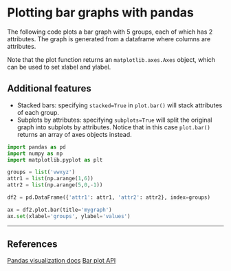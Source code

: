 # Plotting bar graphs with pandas

The following code plots a bar graph with 5 groups, each of which has 2 attributes. The graph is generated from a dataframe where columns are attributes.

Note that the plot function returns an `matplotlib.axes.Axes` object, which can be used to set xlabel and ylabel.

## Additional features

- Stacked bars: specifying `stacked=True` in `plot.bar()` will stack attributes of each group.
- Subplots by attributes: specifying `subplots=True` will split the original graph into subplots by attributes. Notice that in this case `plot.bar()` returns an array of axes objects instead.

```python
import pandas as pd
import numpy as np
import matplotlib.pyplot as plt

groups = list('vwxyz')
attr1 = list(np.arange(1,6))
attr2 = list(np.arange(5,0,-1))

df2 = pd.DataFrame({'attr1': attr1, 'attr2': attr2}, index=groups)

ax = df2.plot.bar(title='mygraph')
ax.set(xlabel='groups', ylabel='values')
```

---
## References
[Pandas visualization docs](https://pandas.pydata.org/docs/user_guide/visualization.html#visualization-barplot)
[Bar plot API](https://pandas.pydata.org/docs/reference/api/pandas.DataFrame.plot.bar.html)
